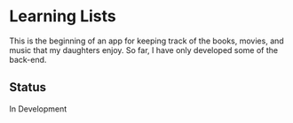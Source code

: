 # Learning Lists
This is the beginning of an app for keeping track of the books, movies, and music that my daughters enjoy. So far, I have only developed some of the back-end.

## Status
In Development
